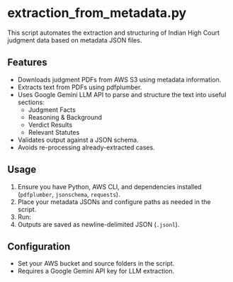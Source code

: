 # extraction_from_metadata.py

This script automates the extraction and structuring of Indian High Court judgment data based on metadata JSON files.

## Features

- Downloads judgment PDFs from AWS S3 using metadata information.
- Extracts text from PDFs using pdfplumber.
- Uses Google Gemini LLM API to parse and structure the text into useful sections:
  - Judgment Facts
  - Reasoning & Background
  - Verdict Results
  - Relevant Statutes  
- Validates output against a JSON schema.
- Avoids re-processing already-extracted cases.

## Usage

1. Ensure you have Python, AWS CLI, and dependencies installed (`pdfplumber`, `jsonschema`, `requests`).
2. Place your metadata JSONs and configure paths as needed in the script.
3. Run:
4. Outputs are saved as newline-delimited JSON (`.jsonl`).

## Configuration

- Set your AWS bucket and source folders in the script.
- Requires a Google Gemini API key for LLM extraction.
